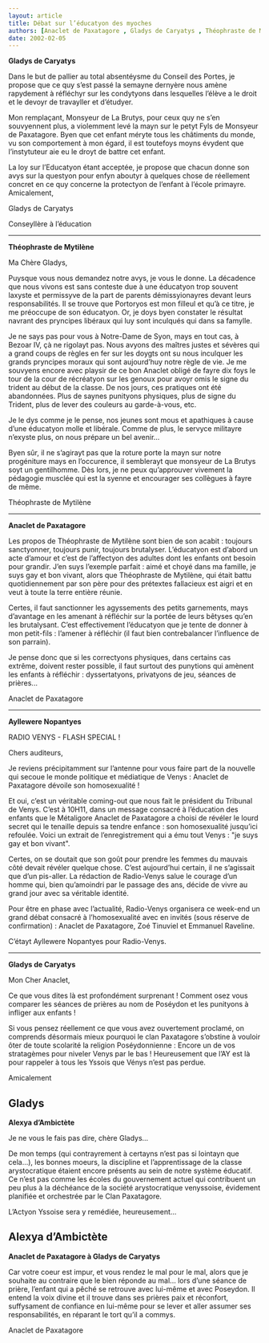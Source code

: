 ```yaml
---
layout: article
title: Débat sur l’éducatyon des myoches
authors: [Anaclet de Paxatagore , Gladys de Caryatys , Théophraste de Mytilene , Alexya d’Ambictète]
date: 2002-02-05
---
```


**Gladys de Caryatys**

Dans le but de pallier au total absentéysme du Conseil des Portes, je propose que ce quy s’est passé la semayne dernyère nous amène rapydement à réfléchyr sur les condytyons dans lesquelles l’élève a le droit et le devoyr de travayller et d’étudyer.

Mon remplaçant, Monsyeur de La Brutys, pour ceux quy ne s’en souvyennent plus, a violemment levé la mayn sur le petyt Fyls de Monsyeur de Paxatagore. Byen que cet enfant méryte tous les châtiments du monde, vu son comportement à mon égard, il est toutefoys moyns évydent que l’instytuteur aie eu le droyt de battre cet enfant.

La loy sur l’Educatyon étant acceptée, je propose que chacun donne son avys sur la questyon pour enfyn aboutyr à quelques chose de réellement concret en ce quy concerne la protectyon de l’enfant à l’école primayre. Amicalement,

Gladys de Caryatys

Conseyllère à l’éducation

---

**Théophraste de Mytilène**

Ma Chère Gladys,

Puysque vous nous demandez notre avys, je vous le donne. La décadence que nous vivons est sans conteste due à une éducatyon trop souvent laxyste et permissyve de la part de parents démissyionayres devant leurs responsabilités. Il se trouve que Portoryos est mon filleul et qu’à ce titre, je me préoccupe de son éducatyon. Or, je doys byen constater le résultat navrant des pryncipes libéraux qui luy sont inculqués qui dans sa famylle.

Je ne says pas pour vous à Notre-Dame de Syon, mays en tout cas, à Bezoar IV, çà ne rigolayt pas. Nous avyons des maîtres justes et sévères qui a grand coups de règles en fer sur les doygts ont su nous inculquer les grands pryncipes moraux qui sont aujourd’huy notre règle de vie. Je me souvyens encore avec playsir de ce bon Anaclet obligé de fayre dix foys le tour de la cour de récréatyon sur les genoux pour avoyr omis le signe du trident au début de la classe. De nos jours, ces pratiques ont été abandonnées. Plus de saynes punityons physiques, plus de signe du Trident, plus de lever des couleurs au garde-à-vous, etc.

Je le dys comme je le pense, nos jeunes sont mous et apathiques à cause d’une éducatyon molle et libérale. Comme de plus, le servyce militayre n’exyste plus, on nous prépare un bel avenir...

Byen sûr, il ne s’agirayt pas que la roture porte la mayn sur notre progéniture mays en l’occurence, il semblerayt que monsyeur de La Brutys soyt un gentilhomme. Dès lors, je ne peux qu’approuver vivement la pédagogie musclée qui est la syenne et encourager ses collègues à fayre de même.

Théophraste de Mytilène

---

**Anaclet de Paxatagore**

Les propos de Théophraste de Mytilène sont bien de son acabit : toujours sanctyonner, toujours punir, toujours brutalyser. L’éducatyon est d’abord un acte d’amour et c’est de l’affectyon des adultes dont les enfants ont besoin pour grandir. J’en suys l’exemple parfait : aimé et choyé dans ma famille, je suys gay et bon vivant, alors que Théophraste de Mytilène, qui était battu quotidiennement par son père pour des prétextes fallacieux est aigri et en veut à toute la terre entière réunie.

Certes, il faut sanctionner les agyssements des petits garnements, mays d’avantage en les amenant à réfléchir sur la portée de leurs bêtyses qu’en les brutalysant. C’est effectivement l’éducatyon que je tente de donner à mon petit-fils : l’amener à réfléchir (il faut bien contrebalancer l’influence de son parrain).

Je pense donc que si les correctyons physiques, dans certains cas extrême, doivent rester possible, il faut surtout des punytions qui amènent les enfants à réfléchir : dyssertatyons, privatyons de jeu, séances de prières...

Anaclet de Paxatagore

---

**Ayllewere Nopantyes**

RADIO VENYS - FLASH SPECIAL !

Chers auditeurs,

Je reviens précipitamment sur l’antenne pour vous faire part de la nouvelle qui secoue le monde politique et médiatique de Venys : Anaclet de Paxatagore dévoile son homosexualité !

Et oui, c’est un véritable coming-out que nous fait le président du Tribunal de Venys. C’est à 10H11, dans un message consacré à l’éducation des enfants que le Métaligore Anaclet de Paxatagore a choisi de révéler le lourd secret qui le tenaille depuis sa tendre enfance : son homosexualité jusqu’ici refoulée. Voici un extrait de l’enregistrement qui a ému tout Venys : "je suys gay et bon vivant".

Certes, on se doutait que son goût pour prendre les femmes du mauvais côté devait révéler quelque chose. C’est aujourd’hui certain, il ne s’agissait que d’un pis-aller. La rédaction de Radio-Venys salue le courage d’un homme qui, bien qu’amoindri par le passage des ans, décide de vivre au grand jour avec sa véritable identité.

Pour être en phase avec l’actualité, Radio-Venys organisera ce week-end un grand débat consacré à l’homosexualité avec en invités (sous réserve de confirmation) : Anaclet de Paxatagore, Zoé Tinuviel et Emmanuel Raveline.

C’étayt Ayllewere Nopantyes pour Radio-Venys.

---
**Gladys de Caryatys**

Mon Cher Anaclet,

Ce que vous dites là est profondément surprenant ! Comment osez vous comparer les séances de prières au nom de Poséydon et les punityons à infliger aux enfants !

Si vous pensez réellement ce que vous avez ouvertement proclamé, on comprends désormais mieux pourquoi le clan Paxatagore s’obstine à vouloir ôter de toute scolarité la religion Poséydonnienne : Encore un de vos stratagèmes pour niveler Venys par le bas ! Heureusement que l’AY est là pour rappeler à tous les Yssois que Vénys n’est pas perdue.

Amicalement

Gladys
---

**Alexya d’Ambictète**

Je ne vous le fais pas dire, chère Gladys...

De mon temps (qui contrayrement à certayns n’est pas si lointayn que cela...), les bonnes moeurs, la discipline et l’apprentissage de la classe arystocratique étaient encore présents au sein de notre système éducatif. Ce n’est pas comme les écoles du gouvernement actuel qui contribuent un peu plus à la déchéance de la société arystocratique venyssoise, évidement planifiée et orchestrée par le Clan Paxatagore.

L’Actyon Yssoise sera y remédiée, heureusement...

Alexya d’Ambictète
---

**Anaclet de Paxatagore à Gladys de Caryatys**

Car votre coeur est impur, et vous rendez le mal pour le mal, alors que je souhaite au contraire que le bien réponde au mal... lors d’une séance de prière, l’enfant qui a pêché se retrouve avec lui-même et avec Poseydon. Il entend la voix divine et il trouve dans ses prières paix et réconfort, suffysament de confiance en lui-même pour se lever et aller assumer ses responsabilités, en réparant le tort qu’il a commys.

Anaclet de Paxatagore